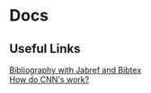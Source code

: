 # Docs
## Useful Links
[Bibliography with Jabref and Bibtex](http://tex.stackexchange.com/questions/79427/bibtex-and-jabref)  
[How do CNN's work?](http://cs231n.github.io/convolutional-networks/)
